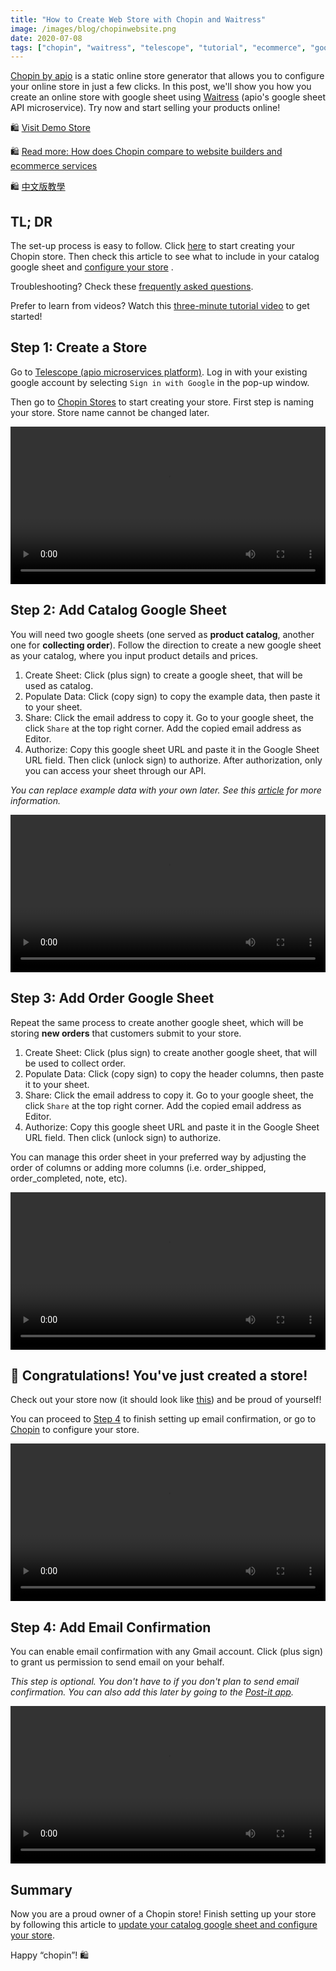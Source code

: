 ```yaml
---
title: "How to Create Web Store with Chopin and Waitress"
image: /images/blog/chopinwebsite.png
date: 2020-07-08
tags: ["chopin", "waitress", "telescope", "tutorial", "ecommerce", "google-sheet", "google", "website", "documentation"]
---
```


[Chopin by apio](https://telescope.apiobuild.com/app/chopin) is a static online store generator that allows you to configure your online store in just a few clicks. In this post, we'll show you how you create an online store with google sheet using [Waitress](https://telescope.apiobuild.com/app/waitress) (apio's google sheet API microservice). Try now and start selling your products online!

<!--more-->

🛍️ [Visit Demo Store](https://trampoline.apiobuild.com/router/chopin/store/page/google-oauth2%7C117090713962028193035/7a8c0376-0fd0-4093-894f-e6d0200444d4)

🛍️ [Read more: How does Chopin compare to website builders and ecommerce services](https://apiobuild.com/blog/create-an-online-store-for-free/)

🛍️ [中文版教學](https://apiobuild.com/blog/how-to-create-web-store-with-apio-ch/)

## TL; DR

The set-up process is easy to follow. Click [here](https://telescope.apiobuild.com/flow/chopin-stores) to start creating your Chopin store. Then check this article to see what to include in your catalog google sheet and [configure your store](https://apiobuild.com/blog/how-to-configure-chopin-store/) .

Troubleshooting? Check these [frequently asked questions](https://apiobuild.com/blog/troubleshoot-chopin-store/).

Prefer to learn from videos? Watch this [three-minute tutorial video](https://youtu.be/BWYpITLKzXI) to get started!

## Step 1: Create a Store

Go to [Telescope (apio microservices platform)](https://telescope.apiobuild.com/). Log in with your existing google account by selecting `Sign in with Google` in the pop-up window.

Then go to [Chopin Stores](https://telescope.apiobuild.com/flow/chopin-stores) to start creating your store. First step is naming your store. Store name cannot be changed later.

<video width="100%" controls style="align: center">
<source src="/video/name-store.mp4" type="video/mp4" />
</video>

## Step 2: Add Catalog Google Sheet

You will need two google sheets (one served as **product catalog**, another one for **collecting order**). Follow the direction to create a new google sheet as your catalog, where you input product details and prices.

1. Create Sheet: Click <i class="fas fa-plus"></i> (plus sign) to create a google sheet, that will be used as catalog.
2. Populate Data: Click <i class="fas fa-copy"></i> (copy sign) to copy the example data, then paste it to your sheet.
3. Share: Click the email address to copy it. Go to your google sheet, the click `Share` at the top right corner. Add the copied email address as Editor.
4. Authorize: Copy this google sheet URL and paste it in the Google Sheet URL field. Then click <i class="fas fa-unlock"></i> (unlock sign) to authorize. After authorization, only you can access your sheet through our API.

*You can replace example data with your own later. See this [article](https://apiobuild.com/blog/how-to-configure-chopin-store/) for more information.*

<video width="100%" controls style="align: center">
<source src="/video/create-catalog-sheet.mp4" type="video/mp4" />
</video>

## Step 3: Add Order Google Sheet

Repeat the same process to create another google sheet, which will be storing **new orders** that customers submit to your store. 

1. Create Sheet: Click <i class="fas fa-plus"></i> (plus sign) to create another google sheet, that will be used to collect order.
2. Populate Data: Click <i class="fas fa-copy"></i> (copy sign) to copy the header columns, then paste it to your sheet.
3. Share: Click the email address to copy it. Go to your google sheet, the click `Share` at the top right corner. Add the copied email address as Editor. 
4. Authorize: Copy this google sheet URL and paste it in the Google Sheet URL field. Then click <i class="fas fa-unlock"></i> (unlock sign) to authorize.

You can manage this order sheet in your preferred way by adjusting the order of columns or adding more columns (i.e. order_shipped, order_completed, note, etc).

<video width="100%" controls style="align: center">
<source src="/video/create-order-sheet.mp4" type="video/mp4" />
</video>

## 🎉 Congratulations! You've just created a store!

Check out your store now (it should look like [this](https://trampoline.apiobuild.com/router/chopin/store/page/google-oauth2%7C106308532747537725517/3b99cc9c-6c28-45dd-9786-8521fe0a2e47)) and be proud of yourself! 

You can proceed to [Step 4](#step-4-add-email-confirmation) to finish setting up email confirmation, or go to [Chopin](https://telescope.apiobuild.com/app/chopin) to configure your store.

<video width="100%" controls style="align: center">
<source src="/video/view-configure-store.mp4" type="video/mp4" />
</video>


## Step 4: Add Email Confirmation

You can enable email confirmation with any Gmail account. Click <i class="fas fa-plus"></i> (plus sign) to grant us permission to send email on your behalf.

*This step is optional. You don't have to if you don't plan to send email confirmation. You can also add this later by going to the [Post-it app](https://telescope.apiobuild.com/app/post-it).*

<video width="100%" controls style="align: center">
<source src="/video/authorize-email.mp4" type="video/mp4"/>
</video>

## Summary

Now you are a proud owner of a Chopin store! Finish setting up your store by following this article to [update your catalog google sheet and configure your store](https://apiobuild.com/blog/how-to-configure-chopin-store/).

Happy “chopin”! 🛍️